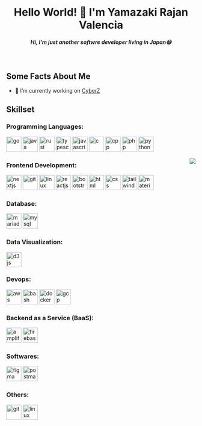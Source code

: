 <h1 align="center">Hello World! 👋 I'm Yamazaki Rajan Valencia</h1>

<h5 align="center">Hi, I'm just another softwre developer living in Japan😆</h5>
<br />

<h2 align="left">Some Facts About Me</h2>

- 🔭 I’m currently working on [CyberZ](https://cyber-z.co.jp/)

<h2 align="left">Skillset</h2>

<h3 align="left">Programming Languages:</h3>

<p align="left">
    <img src="https://raw.githubusercontent.com/ryantusi/Github_Profile_README_Generator/main/src/images/icons/ProgrammingLanguages/go.svg" width="40" height="40" title="go" />
    <img src="https://raw.githubusercontent.com/ryantusi/Github_Profile_README_Generator/main/src/images/icons/ProgrammingLanguages/java.svg" width="40" height="40" title="java" />
    <img src="https://raw.githubusercontent.com/ryantusi/Github_Profile_README_Generator/main/src/images/icons/ProgrammingLanguages/rust.svg" width="40" height="40" title="rust" />
    <img src="https://raw.githubusercontent.com/ryantusi/Github_Profile_README_Generator/main/src/images/icons/ProgrammingLanguages/typescript.svg" width="40" height="40" title="typescript" />
    <img src="https://raw.githubusercontent.com/ryantusi/Github_Profile_README_Generator/main/src/images/icons/ProgrammingLanguages/javascript.svg" width="40" height="40" title="javascript" />
    <img src="https://raw.githubusercontent.com/ryantusi/Github_Profile_README_Generator/main/src/images/icons/ProgrammingLanguages/c.svg" width="40" height="40" title="c" />
    <img src="https://raw.githubusercontent.com/ryantusi/Github_Profile_README_Generator/main/src/images/icons/ProgrammingLanguages/cpp.svg" width="40" height="40" title="cpp" />
    <img src="https://raw.githubusercontent.com/ryantusi/Github_Profile_README_Generator/main/src/images/icons/ProgrammingLanguages/php.svg" width="40" height="40" title="php" />
    <img src="https://raw.githubusercontent.com/ryantusi/Github_Profile_README_Generator/main/src/images/icons/ProgrammingLanguages/python.svg" width="40" height="40" title="python" />
</p>

<img align="right" src="https://github-readme-stats.vercel.app/api/top-langs?username=rajanvalencia&show_icons=true&locale=en&layout=compact" />

<h3 align="left">Frontend Development:</h3>

<p align="left">
    <img src="https://raw.githubusercontent.com/ryantusi/Github_Profile_README_Generator/main/src/images/icons/StaticSiteGenerators/nextjs.svg" width="40" height="40" title="nextjs" />
    <img src="https://raw.githubusercontent.com/ryantusi/Github_Profile_README_Generator/main/src/images/icons/Other/git.svg" width="40" height="40" title="git" />
    <img src="https://raw.githubusercontent.com/ryantusi/Github_Profile_README_Generator/main/src/images/icons/Other/linux.svg" width="40" height="40" title="linux" />
    <img src="https://raw.githubusercontent.com/ryantusi/Github_Profile_README_Generator/main/src/images/icons/FrontendDevelopment/reactjs.svg" width="40" height="40" title="reactjs" />
    <img src="https://raw.githubusercontent.com/ryantusi/Github_Profile_README_Generator/main/src/images/icons/FrontendDevelopment/bootstrap.svg" width="40" height="40" title="bootstrap" />
    <img src="https://raw.githubusercontent.com/ryantusi/Github_Profile_README_Generator/main/src/images/icons/FrontendDevelopment/html.svg" width="40" height="40" title="html" />
    <img src="https://raw.githubusercontent.com/ryantusi/Github_Profile_README_Generator/main/src/images/icons/FrontendDevelopment/css.svg" width="40" height="40" title="css" />
    <img src="https://raw.githubusercontent.com/ryantusi/Github_Profile_README_Generator/main/src/images/icons/FrontendDevelopment/tailwind.svg" width="40" height="40" title="tailwind" />
    <img src="https://raw.githubusercontent.com/ryantusi/Github_Profile_README_Generator/main/src/images/icons/FrontendDevelopment/materialize.svg" width="40" height="40" title="materialize" />
</p>

<h3 align="left">Database:</h3>

<p align="left">
    <img src="https://raw.githubusercontent.com/ryantusi/Github_Profile_README_Generator/main/src/images/icons/Database/mariadb.svg" width="40" height="40" title="mariadb" />
    <img src="https://raw.githubusercontent.com/ryantusi/Github_Profile_README_Generator/main/src/images/icons/Database/mysql.svg" width="40" height="40" title="mysql" />
</p>

<h3 align="left">Data Visualization:</h3>

<p align="left"><img src="https://raw.githubusercontent.com/ryantusi/Github_Profile_README_Generator/main/src/images/icons/DataVisualization/d3js.svg" width="40" height="40" title="d3js" /></p>

<h3 align="left">Devops:</h3>

<p align="left">
    <img src="https://raw.githubusercontent.com/ryantusi/Github_Profile_README_Generator/main/src/images/icons/Devops/aws.svg" width="40" height="40" title="aws" />
    <img src="https://raw.githubusercontent.com/ryantusi/Github_Profile_README_Generator/main/src/images/icons/Devops/bash.svg" width="40" height="40" title="bash" />
    <img src="https://raw.githubusercontent.com/ryantusi/Github_Profile_README_Generator/main/src/images/icons/Devops/docker.svg" width="40" height="40" title="docker" />
    <img src="https://raw.githubusercontent.com/ryantusi/Github_Profile_README_Generator/main/src/images/icons/Devops/gcp.svg" width="40" height="40" title="gcp" />
</p>

<h3 align="left">Backend as a Service (BaaS):</h3>

<p align="left">
    <img src="https://raw.githubusercontent.com/ryantusi/Github_Profile_README_Generator/main/src/images/icons/BaaS/amplify.svg" width="40" height="40" title="amplify" />
    <img src="https://raw.githubusercontent.com/ryantusi/Github_Profile_README_Generator/main/src/images/icons/BaaS/firebase.svg" width="40" height="40" title="firebase" />
</p>

<h3 align="left">Softwares:</h3>

<p align="left">
    <img src="https://raw.githubusercontent.com/ryantusi/Github_Profile_README_Generator/main/src/images/icons/Software/figma.svg" width="40" height="40" title="figma" />
    <img src="https://raw.githubusercontent.com/ryantusi/Github_Profile_README_Generator/main/src/images/icons/Software/postman.svg" width="40" height="40" title="postman" />
</p>

<h3 align="left">Others:</h3>

<p align="left">
    <img src="https://raw.githubusercontent.com/ryantusi/Github_Profile_README_Generator/main/src/images/icons/Other/git.svg" width="40" height="40" title="git" />
    <img src="https://raw.githubusercontent.com/ryantusi/Github_Profile_README_Generator/main/src/images/icons/Other/linux.svg" width="40" height="40" title="linux" />
</p>
